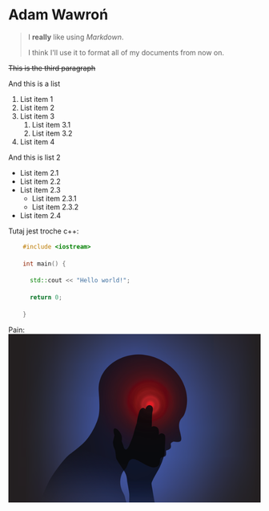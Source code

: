 # Adam Wawroń

> I **really** like using *Markdown*.
>
> I think I'll use it to format all of my documents from now on.

~~This is the third paragraph~~

And this is a list
1. List item 1
2. List item 2
3. List item 3
    1. List item 3.1
    2. List item 3.2
4. List item 4

And this is list 2
- List item 2.1
- List item 2.2
- List item 2.3
  - List item 2.3.1
  - List item 2.3.2
- List item 2.4

Tutaj jest troche c++:
```c++
    #include <iostream>

    int main() {

      std::cout << "Hello world!";

      return 0;

    }
```    
Pain:
![Pain](pain.png)

